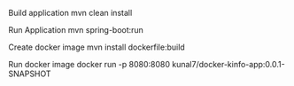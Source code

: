 Build application
mvn clean install

Run Application
mvn spring-boot:run

Create docker image
mvn install dockerfile:build

Run docker image
docker run -p 8080:8080 kunal7/docker-kinfo-app:0.0.1-SNAPSHOT
